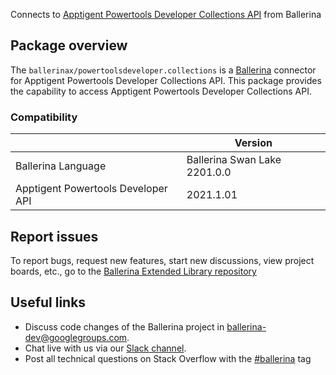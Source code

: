 Connects to [Apptigent Powertools Developer Collections API](https://portal.apptigent.com/node/612) from Ballerina

## Package overview
The `ballerinax/powertoolsdeveloper.collections` is a [Ballerina](https://ballerina.io/) connector for Apptigent Powertools Developer Collections API.
This package provides the capability to access Apptigent Powertools Developer Collections API.

### Compatibility
|                                     | Version                         |
|-------------------------------------|---------------------------------|
| Ballerina Language                  | Ballerina Swan Lake 2201.0.0      | 
| Apptigent Powertools Developer API  | 2021.1.01                       |

## Report issues
To report bugs, request new features, start new discussions, view project boards, etc., go to the [Ballerina Extended Library repository](https://github.com/ballerina-platform/ballerina-extended-library)

## Useful links
- Discuss code changes of the Ballerina project in [ballerina-dev@googlegroups.com](mailto:ballerina-dev@googlegroups.com).
- Chat live with us via our [Slack channel](https://ballerina.io/community/slack/).
- Post all technical questions on Stack Overflow with the [#ballerina](https://stackoverflow.com/questions/tagged/ballerina) tag

